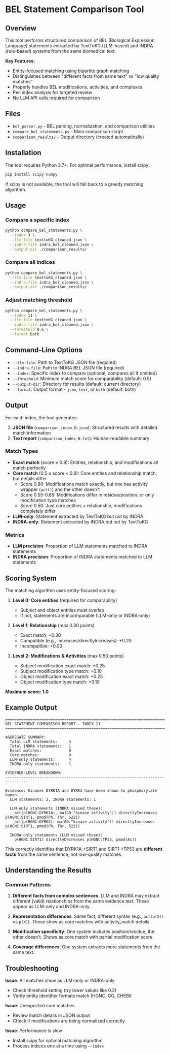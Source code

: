 # BEL Statement Comparison Tool

## Overview

This tool performs structured comparison of BEL (Biological Expression Language) statements extracted by TextToKG (LLM-based) and INDRA (rule-based) systems from the same biomedical text.

**Key Features:**
- Entity-focused matching using bipartite graph matching
- Distinguishes between "different facts from same text" vs "low quality matches"
- Properly handles BEL modifications, activities, and complexes
- Per-index analysis for targeted review
- No LLM API calls required for comparison

## Files

- `bel_parser.py` - BEL parsing, normalization, and comparison utilities
- `compare_bel_statements.py` - Main comparison script
- `comparison_results/` - Output directory (created automatically)

## Installation

The tool requires Python 3.7+. For optimal performance, install scipy:

```bash
pip install scipy numpy
```

If scipy is not available, the tool will fall back to a greedy matching algorithm.

## Usage

### Compare a specific index

```bash
python compare_bel_statements.py \
  --index 3 \
  --llm-file texttoKG_cleaned.json \
  --indra-file indra_bel_cleaned.json \
  --output-dir ./comparison_results/
```

### Compare all indices

```bash
python compare_bel_statements.py \
  --llm-file texttoKG_cleaned.json \
  --indra-file indra_bel_cleaned.json \
  --output-dir ./comparison_results/
```

### Adjust matching threshold

```bash
python compare_bel_statements.py \
  --index 11 \
  --llm-file texttoKG_cleaned.json \
  --indra-file indra_bel_cleaned.json \
  --threshold 0.6 \
  --format both
```

## Command-Line Options

- `--llm-file`: Path to TextToKG JSON file (required)
- `--indra-file`: Path to INDRA BEL JSON file (required)
- `--index`: Specific index to compare (optional, compares all if omitted)
- `--threshold`: Minimum match score for comparability (default: 0.5)
- `--output-dir`: Directory for results (default: current directory)
- `--format`: Output format - `json`, `text`, or `both` (default: both)

## Output

For each index, the tool generates:

1. **JSON file** (`comparison_index_N.json`): Structured results with detailed match information
2. **Text report** (`comparison_index_N.txt`): Human-readable summary

### Match Types

- **Exact match** (score ≥ 0.9): Entities, relationship, and modifications all match perfectly
- **Core match** (0.5 ≤ score < 0.9): Core entities and relationship match, but details differ
  - Score 0.80: Modifications match exactly, but one has activity wrapper (`act()`) and the other doesn't
  - Score 0.55-0.65: Modifications differ in residue/position, or only modification type matches
  - Score 0.50: Just core entities + relationship, modifications completely differ
- **LLM-only**: Statement extracted by TextToKG but not by INDRA
- **INDRA-only**: Statement extracted by INDRA but not by TextToKG

### Metrics

- **LLM precision**: Proportion of LLM statements matched to INDRA statements
- **INDRA precision**: Proportion of INDRA statements matched to LLM statements

## Scoring System

The matching algorithm uses entity-focused scoring:

1. **Level 0: Core entities** (required for comparability)
   - Subject and object entities must overlap
   - If not, statements are incomparable (LLM-only or INDRA-only)

2. **Level 1: Relationship** (max 0.30 points)
   - Exact match: +0.30
   - Compatible (e.g., increases/directlyIncreases): +0.20
   - Incompatible: +0.00

3. **Level 2: Modifications & Activities** (max 0.50 points)
   - Subject modification exact match: +0.25
   - Subject modification type match: +0.10
   - Object modification exact match: +0.25
   - Object modification type match: +0.10

**Maximum score: 1.0**

## Example Output

```
================================================================================
BEL STATEMENT COMPARISON REPORT - INDEX 11
================================================================================

AGGREGATE SUMMARY:
  Total LLM statements:     4
  Total INDRA statements:   1
  Exact matches:            0
  Core matches:             0
  LLM-only statements:      4
  INDRA-only statements:    1

EVIDENCE-LEVEL BREAKDOWN:
--------------------------------------------------------------------------------

Evidence: Kinases DYRK1A and DYRK3 have been shown to phosphorylate human...
  LLM statements: 2, INDRA statements: 1

  LLM-only statements (INDRA missed these):
    act(p(HGNC:DYRK1A), ma(GO:"kinase activity")) directlyIncreases p(HGNC:SIRT1, pmod(Ph, Thr, 522))
    act(p(HGNC:DYRK3), ma(GO:"kinase activity")) directlyIncreases p(HGNC:SIRT1, pmod(Ph, Thr, 522))

  INDRA-only statements (LLM missed these):
    p(HGNC:SIRT1) directlyDecreases p(HGNC:TP53, pmod(Ac))
```

This correctly identifies that DYRK1A→SIRT1 and SIRT1→TP53 are **different facts** from the same sentence, not low-quality matches.

## Understanding the Results

### Common Patterns

1. **Different facts from complex sentences**: LLM and INDRA may extract different (valid) relationships from the same evidence text. These appear as LLM-only and INDRA-only.

2. **Representation differences**: Same fact, different syntax (e.g., `act(p(X))` vs `p(X)`). These show as core matches with activity_match details.

3. **Modification specificity**: One system includes position/residue, the other doesn't. Shows as core match with partial modification score.

4. **Coverage differences**: One system extracts more statements from the same text.

## Troubleshooting

**Issue**: All matches show as LLM-only or INDRA-only
- Check threshold setting (try lower values like 0.3)
- Verify entity identifier formats match (HGNC, GO, CHEBI)

**Issue**: Unexpected core matches
- Review match details in JSON output
- Check if modifications are being normalized correctly

**Issue**: Performance is slow
- Install scipy for optimal matching algorithm
- Process indices one at a time using `--index`
